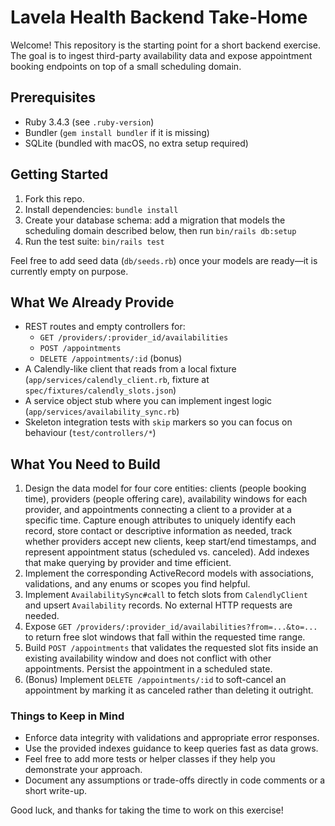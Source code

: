 # Lavela Health Backend Take-Home

Welcome! This repository is the starting point for a short backend exercise. The goal is to ingest third-party availability data and expose appointment booking endpoints on top of a small scheduling domain.

## Prerequisites

- Ruby 3.4.3 (see `.ruby-version`)
- Bundler (`gem install bundler` if it is missing)
- SQLite (bundled with macOS, no extra setup required)

## Getting Started

1. Fork this repo. 
1. Install dependencies: `bundle install`
1. Create your database schema: add a migration that models the scheduling domain described below, then run `bin/rails db:setup`
1. Run the test suite: `bin/rails test`

Feel free to add seed data (`db/seeds.rb`) once your models are ready—it is currently empty on purpose.

## What We Already Provide

- REST routes and empty controllers for:
  - `GET /providers/:provider_id/availabilities`
  - `POST /appointments`
  - `DELETE /appointments/:id` (bonus)
- A Calendly-like client that reads from a local fixture (`app/services/calendly_client.rb`, fixture at `spec/fixtures/calendly_slots.json`)
- A service object stub where you can implement ingest logic (`app/services/availability_sync.rb`)
- Skeleton integration tests with `skip` markers so you can focus on behaviour (`test/controllers/*`)

## What You Need to Build

1. Design the data model for four core entities: clients (people booking time), providers (people offering care), availability windows for each provider, and appointments connecting a client to a provider at a specific time. Capture enough attributes to uniquely identify each record, store contact or descriptive information as needed, track whether providers accept new clients, keep start/end timestamps, and represent appointment status (scheduled vs. canceled). Add indexes that make querying by provider and time efficient.
2. Implement the corresponding ActiveRecord models with associations, validations, and any enums or scopes you find helpful.
3. Implement `AvailabilitySync#call` to fetch slots from `CalendlyClient` and upsert `Availability` records. No external HTTP requests are needed.
4. Expose `GET /providers/:provider_id/availabilities?from=...&to=...` to return free slot windows that fall within the requested time range.
5. Build `POST /appointments` that validates the requested slot fits inside an existing availability window and does not conflict with other appointments. Persist the appointment in a scheduled state.
6. (Bonus) Implement `DELETE /appointments/:id` to soft-cancel an appointment by marking it as canceled rather than deleting it outright.

### Things to Keep in Mind

- Enforce data integrity with validations and appropriate error responses.
- Use the provided indexes guidance to keep queries fast as data grows.
- Feel free to add more tests or helper classes if they help you demonstrate your approach.
- Document any assumptions or trade-offs directly in code comments or a short write-up.

Good luck, and thanks for taking the time to work on this exercise!
